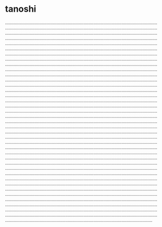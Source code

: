 # tanoshi
................................................................................................................................................................................................................................................................................................................................................................................................................................................................................................................................................................................................................................................................................................................................................................................................................................................................................................................................................................................................................................................................................................................................................................................................................................................................................................................................................................................................................................................................................................................................................................................................................................................................................................................................................................................................................................................................................................................................................................................................................................................................................................................................................................................................................................................................................................................................................................................................................................................................................................................................................................................................................................................................................................................................................................................................................................................................................................................................................................................................................................................................................................................................................................................................................................................................................................................................................................................................................................................................................................................................................................................................................................................................................................................................................................................................................................................................................................................................................................................................................................................................................................................................................................................................................................................................................................................................................................................................................................................................................................................................................................................................................................................................................................................................................................................................................................................................................................................................................................................................................................